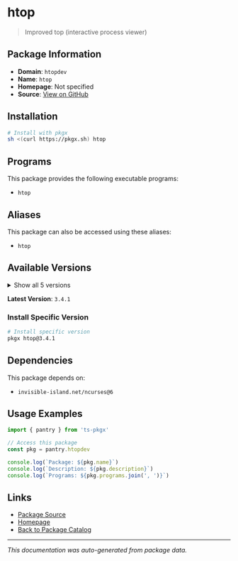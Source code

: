 # htop

> Improved top (interactive process viewer)

## Package Information

- **Domain**: `htopdev`
- **Name**: `htop`
- **Homepage**: Not specified
- **Source**: [View on GitHub](https://github.com/pkgxdev/pantry/tree/main/projects/htop.dev/package.yml)

## Installation

```bash
# Install with pkgx
sh <(curl https://pkgx.sh) htop
```

## Programs

This package provides the following executable programs:

- `htop`

## Aliases

This package can also be accessed using these aliases:

- `htop`

## Available Versions

<details>
<summary>Show all 5 versions</summary>

- `3.4.1`, `3.4.0`, `3.3.0`, `3.2.2`, `3.2.1`

</details>

**Latest Version**: `3.4.1`

### Install Specific Version

```bash
# Install specific version
pkgx htop@3.4.1
```

## Dependencies

This package depends on:

- `invisible-island.net/ncurses@6`

## Usage Examples

```typescript
import { pantry } from 'ts-pkgx'

// Access this package
const pkg = pantry.htopdev

console.log(`Package: ${pkg.name}`)
console.log(`Description: ${pkg.description}`)
console.log(`Programs: ${pkg.programs.join(', ')}`)
```

## Links

- [Package Source](https://github.com/pkgxdev/pantry/tree/main/projects/htop.dev/package.yml)
- [Homepage](#)
- [Back to Package Catalog](../package-catalog.md)

---

*This documentation was auto-generated from package data.*
